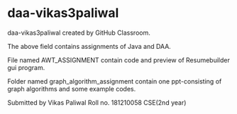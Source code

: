 # daa-vikas3paliwal
daa-vikas3paliwal created by GitHub Classroom.

The above field contains assignments of Java and DAA.

File named AWT_ASSIGNMENT contain code and preview of Resumebuilder gui program.

Folder named graph_algorithm_assignment contain one ppt-consisting of graph algorithms and some example codes.

Submitted by 
Vikas Paliwal
Roll no. 181210058
CSE(2nd year)
